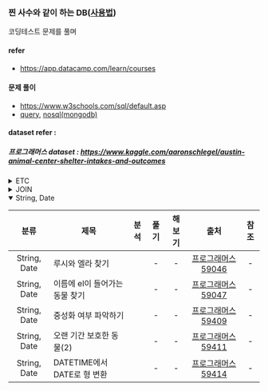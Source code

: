 ### 찐 사수와 같이 하는 DB([사용법](./refer/README.md))
코딩테스트 문제를 풀며 
#### refer 
+ https://app.datacamp.com/learn/courses
#### 문제 풀이
+ https://www.w3schools.com/sql/default.asp
+ [query](https://app.datacamp.com/learn/courses/introduction-to-sql), [nosql(mongodb)](https://app.datacamp.com/learn/courses/introduction-to-using-mongodb-for-data-science-with-python)
#### dataset refer : 
##### 프로그래머스 dataset : https://www.kaggle.com/aaronschlegel/austin-animal-center-shelter-intakes-and-outcomes

<details>
<summary>ETC</summary>

|분류| 제목 | 분석| 풀기 | 해보기| 출처 | 참조 |
| :---: | --- | :---: | :---: | :---: | :---: | :---: |
|select|모든 레코드 조회하기||-|[Mysql](https://programmers.co.kr/learn/courses/30/lessons/59034),[Oracle](https://programmers.co.kr/learn/courses/30/lessons/59034?language=oracle)|[프로그래머스 59034](https://programmers.co.kr/learn/courses/30/lessons/59034)|-|
|select|역순 정렬하기||-|[Mysql](https://programmers.co.kr/learn/courses/30/lessons/59035)|[프로그래머스 59035](https://programmers.co.kr/learn/courses/30/lessons/59035)|-|
|select|아픈 동물 찾기||-|[Mysql](https://programmers.co.kr/learn/courses/30/lessons/59036)|[프로그래머스 59036](https://programmers.co.kr/learn/courses/30/lessons/59036)|-|
|select|어린 동물 찾기||[link](./analysis/programmers_59037_analysis.txt)|[Mysql](./query/programmers_59037_Mysql.sql)|[프로그래머스 59037](https://programmers.co.kr/learn/courses/30/lessons/59037)|-|
|select|동물의 아이디와 이름||-|-|[프로그래머스 59403](https://programmers.co.kr/learn/courses/30/lessons/59403)|-|
|select|여러 기준으로 정렬하기||-|-|[프로그래머스 59404](https://programmers.co.kr/learn/courses/30/lessons/59404)|-|
|max|상위 n개 레코드||-|-|[프로그래머스 59405](https://programmers.co.kr/learn/courses/30/lessons/59405)|-|
|max|최댓값 구하기||-|-|[프로그래머스 59415](https://programmers.co.kr/learn/courses/30/lessons/59415)|-|
|min|최솟값 구하기||-|-|[프로그래머스 59038](https://programmers.co.kr/learn/courses/30/lessons/59038)|-|
|count|동물 수 구하기||-|-|[프로그래머스 59406](https://programmers.co.kr/learn/courses/30/lessons/59406)|-|
|distinct|중복 제거하기||-|-|[프로그래머스 59408](https://programmers.co.kr/learn/courses/30/lessons/59408)|-|
|GROUP BY|고양이와 개는 몇 마리 있을까||-|-|[프로그래머스 59040](https://programmers.co.kr/learn/courses/30/lessons/59040)|-|
|HAVING|동명 동물 수 찾기||-|-|[프로그래머스 59041](https://programmers.co.kr/learn/courses/30/lessons/59041)|-|
|HAVING|입양 시각 구하기(1)|hour()|-|-|[프로그래머스 59412](https://programmers.co.kr/learn/courses/30/lessons/59412)|-|
|HAVING|입양 시각 구하기(2)|RECURSIVE|-|-|[프로그래머스 59413](https://programmers.co.kr/learn/courses/30/lessons/59413)|-|
|JOIN|입양 시각 구하기(2)|RECURSIVE|-|-|[프로그래머스 59413](https://programmers.co.kr/learn/courses/30/lessons/59413)|-|
|IS NULL|이름이 없는 동물의 아이디||-|-|[프로그래머스 59039](https://programmers.co.kr/learn/courses/30/lessons/59039)|-|
|IS NULL|이름이 있는 동물의 아이디(2)||-|-|[프로그래머스 59407](https://programmers.co.kr/learn/courses/30/lessons/59407)|-|
|IFNULL|NULL 처리하기||-|-|[프로그래머스 59410](https://programmers.co.kr/learn/courses/30/lessons/59410)|-|
</details>

<details>
<summary>JOIN</summary>

|분류| 제목 | 분석| 풀기 | 해보기| 출처 | 참조 |
| :---: | --- | :---: | :---: | :---: | :---: | :---: |
|JOIN|없어진 기록 찾기||-|-|[프로그래머스 59042](https://programmers.co.kr/learn/courses/30/lessons/59042)|-|
|JOIN|있었는데요 없었습니다||-|-|[프로그래머스 59043](https://programmers.co.kr/learn/courses/30/lessons/59043)|-|
|JOIN|오랜 기간 보호한 동물(1)||-|-|[프로그래머스 59044](https://programmers.co.kr/learn/courses/30/lessons/59044)|-|
|JOIN|보호소에서 중성화한 동물||-|-|[프로그래머스 59045](https://programmers.co.kr/learn/courses/30/lessons/59045)|-|
</details>

<details open>
<summary>String, Date</summary>

|분류| 제목 | 분석| 풀기 | 해보기| 출처 | 참조 |
| :---: | --- | :---: | :---: | :---: | :---: | :---: |
|String, Date|루시와 엘라 찾기||-|-|[프로그래머스 59046](https://programmers.co.kr/learn/courses/30/lessons/59046)|-|
|String, Date|이름에 el이 들어가는 동물 찾기||-|-|[프로그래머스 59047](https://programmers.co.kr/learn/courses/30/lessons/59047)|-|
|String, Date|중성화 여부 파악하기||-|-|[프로그래머스 59409](https://programmers.co.kr/learn/courses/30/lessons/59409)|-|
|String, Date|오랜 기간 보호한 동물(2)||-|-|[프로그래머스 59411](https://programmers.co.kr/learn/courses/30/lessons/59411)|-|
|String, Date|DATETIME에서 DATE로 형 변환||-|-|[프로그래머스 59414](https://programmers.co.kr/learn/courses/30/lessons/59414)|-|

</details>
